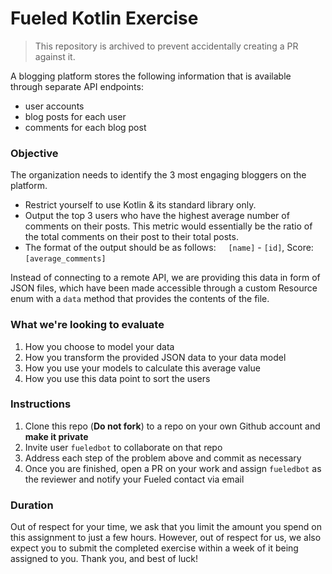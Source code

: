 # Fueled Kotlin Exercise

> This repository is archived to prevent accidentally creating a PR against it.

A blogging platform stores the following information that is available through separate API endpoints:
+ user accounts
+ blog posts for each user
+ comments for each blog post

### Objective
The organization needs to identify the 3 most engaging bloggers on the platform.
- Restrict yourself to use Kotlin & its standard library only.
- Output the top 3 users who have the highest average number of comments on their posts. This metric would essentially be the ratio of the total comments on their post to their total posts.
- The format of the output should be as follows:
 &nbsp;&nbsp;&nbsp; `[name]` - `[id]`, Score: `[average_comments]`

Instead of connecting to a remote API, we are providing this data in form of JSON files, which have been made accessible through a custom Resource enum with a `data` method that provides the contents of the file.

### What we're looking to evaluate
1. How you choose to model your data
2. How you transform the provided JSON data to your data model
3. How you use your models to calculate this average value
4. How you use this data point to sort the users

### Instructions
1. Clone this repo (**Do not fork**) to a repo on your own Github account and **make it private**
2. Invite user `fueledbot` to collaborate on that repo
3. Address each step of the problem above and commit as necessary
4. Once you are finished, open a PR on your work and assign `fueledbot` as the reviewer and notify your Fueled contact via email

### Duration
Out of respect for your time, we ask that you limit the amount you spend on this assignment to just a few hours. However, out of respect for us, we also expect you to submit the completed exercise within a week of it being assigned to you. Thank you, and best of luck!
